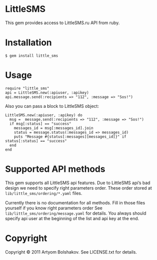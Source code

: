 # LittleSMS
This gem provides access to LittleSMS.ru API from ruby.

# Installation
    $ gem install little_sms

# Usage
    require "little_sms"
    api = LittleSMS.new(:apiuser, :apikey)
    api.message.send(:recipients => "112", :message => "Sos!")

Also you can pass a block to LittleSMS object:

    LittleSMS.new(:apiuser, :apikey) do
      msg =  message.send(:recipients => "112", :message => "Sos!")
      if msg[:status] == "success"
        messages_id = msg[:messages_id].join
        status = message.status(:messages_id => messages_id)
        puts "Message #{status[:messages][messages_id]}" if status[:status] == "success"
      end
    end

# Supported API methods
This gem supports all LittleSMS api features.
Due to LittleSMS api’s bad design we need to specify right parameters order. These order stored at ``lib/little_sms/ordering/*.yaml`` files.

Currently there is no documentation for all methods. Fill in those files yourself if you know right parameters order
See ``lib/little_sms/ordering/message.yaml`` for details. You always should specify api user at the beginning of the list and api key at the end.

# Copyright
Copyright © 2011 Artyom Bolshakov. See LICENSE.txt for details.

